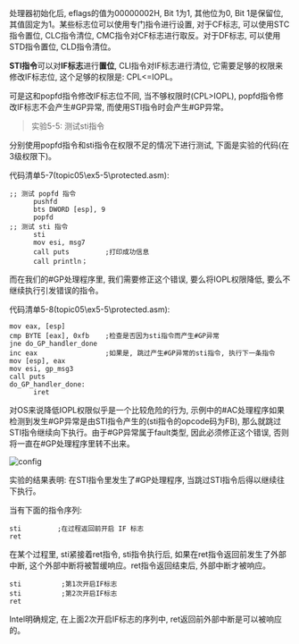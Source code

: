 
<!-- @import "[TOC]" {cmd="toc" depthFrom=1 depthTo=6 orderedList=false} -->

<!-- code_chunk_output -->



<!-- /code_chunk_output -->

处理器初始化后, eflags的值为00000002H, Bit 1为1, 其他位为0, Bit 1是保留位, 其值固定为1。某些标志位可以使用专门指令进行设置, 对于CF标志, 可以使用STC指令置位, CLC指令清位, CMC指令对CF标志进行取反。对于DF标志, 可以使用STD指令置位, CLD指令清位。

**STI指令**可以对**IF标志**进行**置位**, CLI指令对IF标志进行清位, 它需要足够的权限来修改IF标志位, 这个足够的权限是: CPL<=IOPL。

可是这和popfd指令修改IF标志位不同, 当不够权限时(CPL>IOPL), popfd指令修改IF标志不会产生#GP异常, 而使用STI指令时会产生#GP异常。

>实验5-5: 测试sti指令

分别使用popfd指令和sti指令在权限不足的情况下进行测试, 下面是实验的代码(在3级权限下)。

代码清单5-7(topic05\ex5-5\protected.asm): 

```assembly
;; 测试 popfd 指令
      pushfd
      bts DWORD [esp], 9
      popfd
;; 测试 sti 指令
      sti
      mov esi, msg7
      call puts         ;打印成功信息
      call println；
```

而在我们的#GP处理程序里, 我们需要修正这个错误, 要么将IOPL权限降低, 要么不继续执行引发错误的指令。

代码清单5-8(topic05\ex5-5\protected.asm): 

```assembly
mov eax, [esp]
cmp BYTE [eax], 0xfb    ;检查是否因为sti指令而产生#GP异常
jne do_GP_handler_done
inc eax                 ;如果是, 跳过产生#GP异常的sti指令, 执行下一条指令
mov [esp], eax
mov esi, gp_msg3
call puts
do_GP_handler_done: 
      iret
```

对OS来说降低IOPL权限似乎是一个比较危险的行为, 示例中的#AC处理程序如果检测到发生#GP异常是由STI指令产生的(sti指令的opcode码为FB), 那么就跳过STI指令继续向下执行。由于#GP异常属于fault类型, 因此必须修正这个错误, 否则将一直在#GP处理程序里转不出来。

![config](./images/15.png)

实验的结果表明: 在STI指令里发生了#GP处理程序, 当跳过STI指令后得以继续往下执行。

当有下面的指令序列: 

```assembly
sti         ;在过程返回前开启 IF 标志
ret         
```

在某个过程里, sti紧接着ret指令, sti指令执行后, 如果在ret指令返回前发生了外部中断, 这个外部中断将被暂缓响应。ret指令返回结束后, 外部中断才被响应。

```assembly
sti          ;第1次开启IF标志
sti          ;第2次开启IF标志
ret
```
Intel明确规定, 在上面2次开启IF标志的序列中, ret返回前外部中断是可以被响应的。